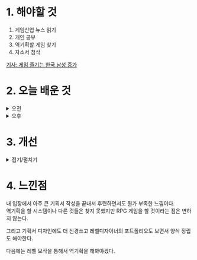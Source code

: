 
# 1. 해야할 것

1. 게임산업 뉴스 읽기 
2. 개인 공부  
3. 역기획할 게임 찾기
4. 자소서 첨삭

[기사: 게임 즐기는 한국 남성 증가](https://www.gamemeca.com/view.php?gid=1749325)

# 2. 오늘 배운 것

<details>
<summary>오전</summary>

## 오늘의 뉴스
![image](https://github.com/JM94Ent/TIL-WIL/assets/143363550/921e3557-5147-46f8-816d-97618bfbf1b8)
```
게임 즐기는 한국 남성 증가
모바일 게임의 접근성 덕분에 게임을 간단하게 즐길 수 있어서 10년동안 남성 게이머가 많이 늘었다
하지만 '국민 게임'이라고 할 만큼의 남녀노소 즐길 수 있는 게임이 없어서 여성 게이머는 소폭 감소한 것으로 보인다.

모바일로 즐길 수 있는 게임들이 정말 많이 나와서 나도 붕괴나 원신같은 게임을 즐기고 있다.
무엇보다 핸드폰으로도 간단하게 즐길 수 있을 뿐만이 아니라 PC버전으로도 정말 좋은 퀄리티로 게임을 할 수 있기때문에
PC와 모바일 둘 다 접근할 수 있는 게임이 흥하는 요소인 것 같다.
```
</details>


<details>
<summary>오후</summary>

## 자소서 첨삭
1. 직무 지원 동기


2. 타인과 협업 과정에서 본인의 장점, 단점 그리고 단점을 극복하기 위한 노력


3. 과제 수행시 아이디어나 새로운 것을 접목시켜 해결 및 개선했던 경험


4. 좋아하는 게임 및 이유


5. 하고 싶은 직무
</details>




# 3. 개선


<details>
<summary>접기/펼치기</summary>


</details>



# 4. 느낀점
내 입장에서 아주 큰 기획서 작성을 끝내서 후련하면서도 뭔가 부족한 느낌이다.\
역기획을 할 시스템이나 다른 것들은 찾지 못했지만 RPG 게임을 할 것이라는 점은 변하지 않는다.

그리고 기획서 디자인에도 더 신경쓰고 레벨디자이너의 포트폴리오도 보면서 양식 정립도 해야한다.

다음에는 레벨 모작을 통해서 역기획을 해봐야겠다.



